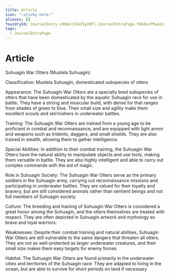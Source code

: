 ```yaml
---
title: Article
icon: ":sticky-note:"
aliases: []
foundryId: JournalEntry.x9OmxlSVeI5yV0Fl.JournalEntryPage.fKHAscPPwe2u1dNH
tags:
  - JournalEntryPage
---
```


# Article
Suhuagin War Otters (Mustela Suhuagin)

Classification: Mustela Suhuagin, domesticated subspecies of otters

Appearance: The Suhuagin War Otters are a specially bred subspecies of otters that have been domesticated by the aquatic Suhuagin race for use in battle. They have a strong and muscular build, with dense fur that ranges from shades of green to blue. Their small size and agility make them excellent scouts and skirmishers in underwater battles.

Training: The Suhuagin War Otters are trained from a young age to be proficient in combat and reconnaissance, and are equipped with light armor and weapons such as tridents, daggers, and small shields. They are also trained in stealth, allowing them to gather intelligence.

Special Abilities: In addition to their combat training, the Suhuagin War Otters have the natural ability to manipulate objects and use tools, making them versatile in battle. They are also highly intelligent and able to carry out complex commands with the aid of magic.

Role in Suhuagin Society: The Suhuagin War Otters serve as the primary soldiers in the Suhuagin army, carrying out reconnaissance missions and participating in underwater battles. They are valued for their loyalty and bravery, but are still considered animals rather than sentient beings and not full members of Suhuagin society.

Culture: The breeding and training of Suhuagin War Otters is considered a great honor among the Suhuagin, and the otters themselves are treated with respect. They are often depicted in Suhuagin artwork and mythology as brave and loyal warriors.

Weaknesses: Despite their combat training and natural abilities, Suhuagin War Otters are still vulnerable to the same dangers that threaten all otters. They are not as well-protected as larger underwater creatures, and their small size makes them easy targets for enemy forces.

Habitat: The Suhuagin War Otters are found primarily in the underwater cities and territories of the Suhuagin race. They are adapted to living in the ocean, but are able to survive for short periods on land if necessary